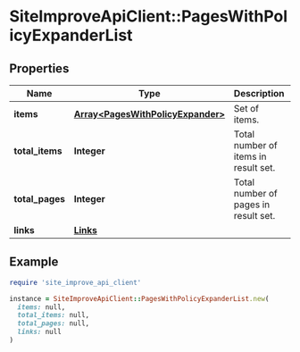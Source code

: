 # SiteImproveApiClient::PagesWithPolicyExpanderList

## Properties

| Name | Type | Description | Notes |
| ---- | ---- | ----------- | ----- |
| **items** | [**Array&lt;PagesWithPolicyExpander&gt;**](PagesWithPolicyExpander.md) | Set of items. |  |
| **total_items** | **Integer** | Total number of items in result set. |  |
| **total_pages** | **Integer** | Total number of pages in result set. |  |
| **links** | [**Links**](Links.md) |  | [optional] |

## Example

```ruby
require 'site_improve_api_client'

instance = SiteImproveApiClient::PagesWithPolicyExpanderList.new(
  items: null,
  total_items: null,
  total_pages: null,
  links: null
)
```

